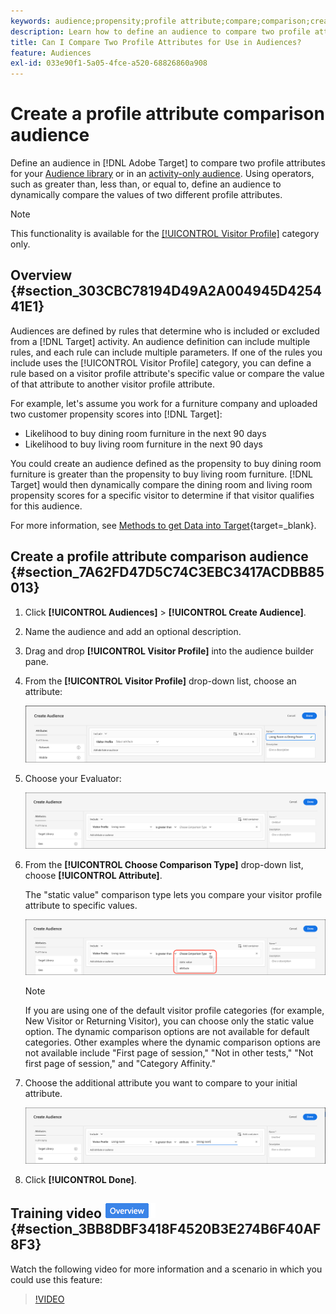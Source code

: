 ```yaml
---
keywords: audience;propensity;profile attribute;compare;comparison;create audience;creating audience
description: Learn how to define an audience to compare two profile attributes.
title: Can I Compare Two Profile Attributes for Use in Audiences?
feature: Audiences
exl-id: 033e90f1-5a05-4fce-a520-68826860a908
---
```

# Create a profile attribute comparison audience

Define an audience in [!DNL Adobe Target] to compare two profile attributes for your [Audience library](/help/main/c-target/c-audiences/audiences.md) or in an [activity-only audience](/help/main/c-target/creating-activity-only-audience.md). Using operators, such as greater than, less than, or equal to, define an audience to dynamically compare the values of two different profile attributes.

>[!NOTE]
>
>This functionality is available for the [[!UICONTROL Visitor Profile]](/help/main/c-target/c-audiences/c-target-rules/visitor-profile.md#concept_E972690B9A4C4372A34229FA37EDA38E) category only.

## Overview {#section_303CBC78194D49A2A004945D425441E1}

Audiences are defined by rules that determine who is included or excluded from a [!DNL Target] activity. An audience definition can include multiple rules, and each rule can include multiple parameters. If one of the rules you include uses the [!UICONTROL Visitor Profile] category, you can define a rule based on a visitor profile attribute's specific value or compare the value of that attribute to another visitor profile attribute.

For example, let's assume you work for a furniture company and uploaded two customer propensity scores into [!DNL Target]:

* Likelihood to buy dining room furniture in the next 90 days 
* Likelihood to buy living room furniture in the next 90 days

You could create an audience defined as the propensity to buy dining room furniture is greater than the propensity to buy living room furniture. [!DNL Target] would then dynamically compare the dining room and living room propensity scores for a specific visitor to determine if that visitor qualifies for this audience.

For more information, see [Methods to get Data into Target](https://experienceleague.corp.adobe.com/docs/target-dev/developer/implementation/methods/methods-to-get-data-into-target.html){target=_blank}.

## Create a profile attribute comparison audience {#section_7A62FD47D5C74C3EBC3417ACDBB85013}

1. Click **[!UICONTROL Audiences]** > **[!UICONTROL Create Audience]**.
1. Name the audience and add an optional description. 
1. Drag and drop **[!UICONTROL Visitor Profile]** into the audience builder pane.
1. From the **[!UICONTROL Visitor Profile]** drop-down list, choose an attribute:

   ![Propensity Score 1](assets/propensity_score_1.png)

1. Choose your Evaluator:

   ![Propensity Score 2](assets/propensity_score_2.png)

1. From the **[!UICONTROL Choose Comparison Type]** drop-down list, choose **[!UICONTROL Attribute]**.

   The "static value" comparison type lets you compare your visitor profile attribute to specific values.

   ![Propensity Score 3](assets/propensity_score_3.png)

   >[!NOTE]
   >
   >If you are using one of the default visitor profile categories (for example, New Visitor or Returning Visitor), you can choose only the static value option. The dynamic comparison options are not available for default categories. Other examples where the dynamic comparison options are not available include "First page of session," "Not in other tests," "Not first page of session," and "Category Affinity."

1. Choose the additional attribute you want to compare to your initial attribute.

   ![propensity_score_4 image](assets/propensity_score_4.png)

1. Click **[!UICONTROL Done]**.

## Training video ![Overview badge](/help/main/assets/overview.png) {#section_3BB8DBF3418F4520B3E274B6F40AF8F3}

Watch the following video for more information and a scenario in which you could use this feature:

>[!VIDEO](https://video.tv.adobe.com/v/23218/)
